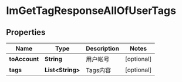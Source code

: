 

# ImGetTagResponseAllOfUserTags


## Properties

| Name | Type | Description | Notes |
|------------ | ------------- | ------------- | -------------|
|**toAccount** | **String** | 用户帐号 |  [optional] |
|**tags** | **List&lt;String&gt;** | Tags内容 |  [optional] |




